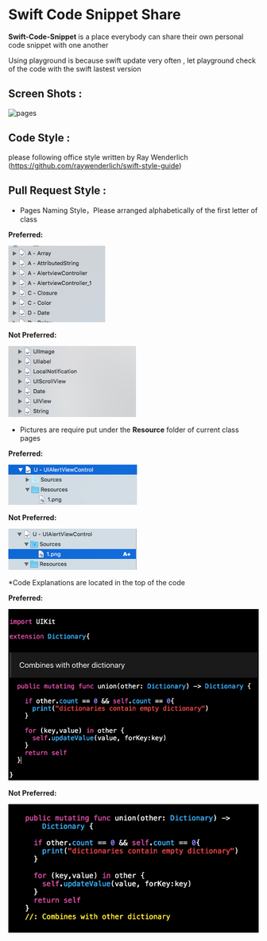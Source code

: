 Swift Code Snippet Share
===============================

**Swift-Code-Snippet** is a place everybody can share their own personal code snippet with one another 

Using playground is because swift update very often , let playground check of the code with the swift lastest version

Screen Shots :
------------
![pages](https://cloud.githubusercontent.com/assets/8379901/11679593/fbb4065a-9e8c-11e5-9131-7a1820201a22.png)


Code Style : 
------------
please following office style written by Ray Wenderlich (https://github.com/raywenderlich/swift-style-guide)


Pull Request Style :
------------

*  Pages Naming Style，Please arranged alphabetically of the first letter of class


**Preferred:**

![Xcode indent settings](screens/1.png)

**Not Preferred:**

![Xcode indent settings](screens/2.png)

*  Pictures are require put under the **Resource** folder of current class pages 

**Preferred:**

![Xcode indent settings](screens/3.png)

**Not Preferred:**

![Xcode indent settings](screens/4.png)

*Code Explanations are located in the top of the code 

**Preferred:**

![Xcode indent settings](screens/5.png)

**Not Preferred:**

![Xcode indent settings](screens/6.png)
